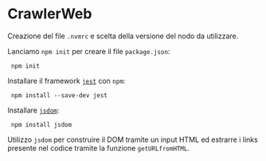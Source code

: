 # CrawlerWeb

Creazione del file `.nvmrc` e scelta della versione del nodo da utilizzare.

Lanciamo `npm init` per creare il file `package.json`:
```
 npm init
```

Installare il framework [`jest`](https://jestjs.io/docs/getting-started) con `npm`:

```
 npm install --save-dev jest
```

Installare [`jsdom`](https://github.com/jsdom/jsdom):

```
 npm install jsdom
```

Utilizzo `jsdom` per construire il DOM tramite un input HTML ed estrarre i links presente nel codice tramite la funzione `getURLfromHTML`.